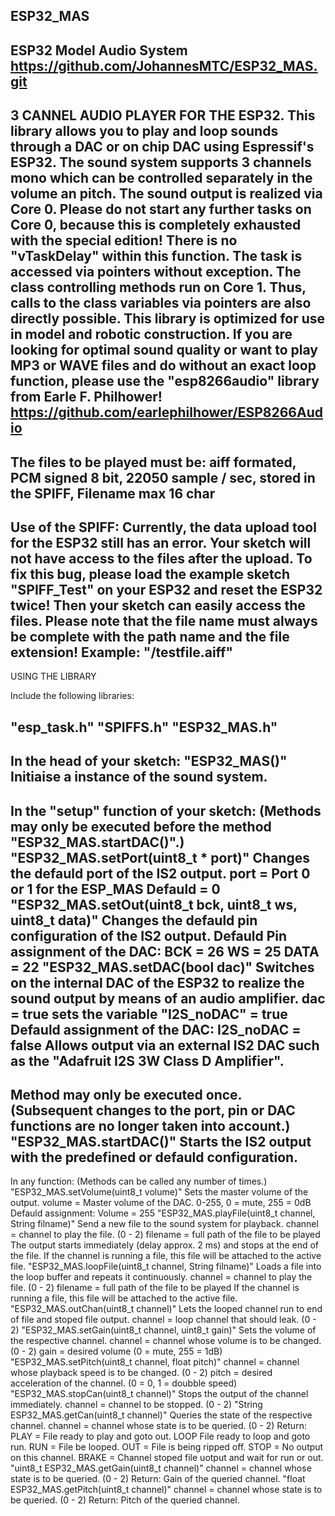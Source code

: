 ESP32_MAS
  ---------------------------------------------------------------------------------------------
  ESP32 Model Audio System
  https://github.com/JohannesMTC/ESP32_MAS.git
  ---------------------------------------------------------------------------------------------
  3 CANNEL AUDIO PLAYER FOR THE ESP32.
  This library allows you to play and loop sounds through a DAC or on chip DAC
  using Espressif's ESP32.
  The sound system supports 3 channels mono which can be controlled separately
  in the volume an pitch.
  The sound output is realized via Core 0. Please do not start any further tasks on Core 0,
  because this is completely exhausted with the special edition! There is no "vTaskDelay"
  within this function. The task is accessed via pointers without exception.
  The class controlling methods run on Core 1.
  Thus, calls to the class variables via pointers are also directly possible.
  This library is optimized for use in model and robotic construction.
  If you are looking for optimal sound quality or want to play MP3 or WAVE files and do without
  an exact loop function, please use the "esp8266audio" library from Earle F. Philhower!
  https://github.com/earlephilhower/ESP8266Audio
  ---------------------------------------------------------------------------------------------
  The files to be played must be:
  aiff formated,
  PCM signed 8 bit,
  22050 sample / sec,
  stored in the SPIFF,
  Filename max 16 char
  ---------------------------------------------------------------------------------------------
  Use of the SPIFF:
  Currently, the data upload tool for the ESP32 still has an error.
  Your sketch will not have access to the files after the upload.
  To fix this bug, please load the example sketch "SPIFF_Test" on your ESP32
  and reset the ESP32 twice!
  Then your sketch can easily access the files.
  Please note that the file name must always be complete with the path name and
  the file extension!
  Example: "/testfile.aiff"
  ---------------------------------------------------------------------------------------------
  USING THE LIBRARY
  
  Include the following libraries:
  
  "esp_task.h"
  "SPIFFS.h"
  "ESP32_MAS.h"
  ---------------------------------------------------------------------------------------------
  In the head of your sketch:
  "ESP32_MAS()"
  Initiaise a instance of the sound system.
  ---------------------------------------------------------------------------------------------
  In the "setup" function of your sketch:
  (Methods may only be executed before the method "ESP32_MAS.startDAC()".)
  "ESP32_MAS.setPort(uint8_t * port)"
  Changes the defauld port of the IS2 output.
  port = Port 0 or 1 for the ESP_MAS
  Defauld = 0
  "ESP32_MAS.setOut(uint8_t bck, uint8_t ws, uint8_t data)"
  Changes the defauld pin configuration of the IS2 output.
  Defauld Pin assignment of the DAC:
  BCK = 26
  WS = 25
  DATA = 22
  "ESP32_MAS.setDAC(bool dac)"
  Switches on the internal DAC of the ESP32 to realize the sound output by means of an
  audio amplifier.
  dac = true sets the variable "I2S_noDAC" = true
  Defauld assignment of the DAC:
  I2S_noDAC = false
  Allows output via an external IS2 DAC such as the "Adafruit I2S 3W Class D Amplifier".
  ---------------------------------------------------------------------------------------------
  Method may only be executed once.
  (Subsequent changes to the port, pin or DAC functions are no longer taken into account.)
  "ESP32_MAS.startDAC()"
  Starts the IS2 output with the predefined or defauld configuration.
  ---------------------------------------------------------------------------------------------
  In any function:
  (Methods can be called any number of times.)
  "ESP32_MAS.setVolume(uint8_t volume)"
  Sets the master volume of the output.
  volume = Master volume of the DAC. 0-255, 0 = mute, 255 = 0dB
  Defauld assignment:
  Volume = 255
  "ESP32_MAS.playFile(uint8_t channel, String filname)"
  Send a new file to the sound system for playback.
  channel = channel to play the file. (0 - 2)
  filename = full path of the file to be played
  The output starts immediately (delay approx. 2 ms) and stops at the end of the file.
  If the channel is running a file, this file will be attached to the active file.
  "ESP32_MAS.loopFile(uint8_t channel, String filname)"
  Loads a file into the loop buffer and repeats it continuously.
  channel = channel to play the file. (0 - 2)
  filename = full path of the file to be played
  If the channel is running a file, this file will be attached to the active file.
  "ESP32_MAS.outChan(uint8_t channel)"
  Lets the looped channel run to end of file and stoped file output.
  channel = loop channel that should leak. (0 - 2)
  "ESP32_MAS.setGain(uint8_t channel, uint8_t gain)"
  Sets the volume of the respective channel.
  channel = channel whose volume is to be changed. (0 - 2)
  gain = desired volume (0 = mute, 255 = 1dB)
  "ESP32_MAS.setPitch(uint8_t channel, float pitch)"
  channel = channel whose playback speed is to be changed. (0 - 2)
  pitch = desired acceleration of the channel. (0 = 0, 1 = doubble speed)
  "ESP32_MAS.stopCan(uint8_t channel)"
  Stops the output of the channel immediately.
  channel = channel to be stopped. (0 - 2)
  "String ESP32_MAS.getCan(uint8_t channel)"
  Queries the state of the respective channel.
  channel = channel whose state is to be queried. (0 - 2)
  Return:
  PLAY = File ready to play and goto out.
  LOOP File ready to loop and goto run.
  RUN = File be looped.
  OUT = File is being ripped off.
  STOP = No output on this channel.
  BRAKE = Channel stoped file uotput and wait for run or out.
  "uint8_t ESP32_MAS.getGain(uint8_t channel)"
  channel = channel whose state is to be queried. (0 - 2)
  Return:
  Gain of the queried channel.
  "float ESP32_MAS.getPitch(uint8_t channel)"
  channel = channel whose state is to be queried. (0 - 2)
  Return:
  Pitch of the queried channel.
